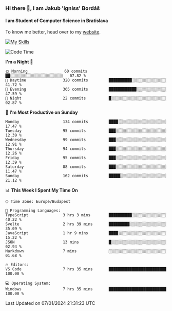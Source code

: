 ### Hi there 👋, I am Jakub 'igniss' Bordáš

#### I am Student of Computer Science in Bratislava
To know me better, head over to my [website](https://bordas.sk).

[![My Skills](https://skillicons.dev/icons?i=js,html,css,figma,svelte,java,kotlin,python,postgresql,typescript,nest,nodejs)](https://bordas.sk)


<!--START_SECTION:waka-->
![Code Time](http://img.shields.io/badge/Code%20Time-1%2C336%20hrs%2030%20mins-blue)

**I'm a Night 🦉** 

```text
🌞 Morning                60 commits          ██░░░░░░░░░░░░░░░░░░░░░░░   07.82 % 
🌆 Daytime                320 commits         ██████████░░░░░░░░░░░░░░░   41.72 % 
🌃 Evening                365 commits         ████████████░░░░░░░░░░░░░   47.59 % 
🌙 Night                  22 commits          █░░░░░░░░░░░░░░░░░░░░░░░░   02.87 % 
```
📅 **I'm Most Productive on Sunday** 

```text
Monday                   134 commits         ████░░░░░░░░░░░░░░░░░░░░░   17.47 % 
Tuesday                  95 commits          ███░░░░░░░░░░░░░░░░░░░░░░   12.39 % 
Wednesday                99 commits          ███░░░░░░░░░░░░░░░░░░░░░░   12.91 % 
Thursday                 94 commits          ███░░░░░░░░░░░░░░░░░░░░░░   12.26 % 
Friday                   95 commits          ███░░░░░░░░░░░░░░░░░░░░░░   12.39 % 
Saturday                 88 commits          ███░░░░░░░░░░░░░░░░░░░░░░   11.47 % 
Sunday                   162 commits         █████░░░░░░░░░░░░░░░░░░░░   21.12 % 
```


📊 **This Week I Spent My Time On** 

```text
🕑︎ Time Zone: Europe/Budapest

💬 Programming Languages: 
TypeScript               3 hrs 3 mins        ██████████░░░░░░░░░░░░░░░   40.22 % 
Svelte                   2 hrs 39 mins       █████████░░░░░░░░░░░░░░░░   35.09 % 
JavaScript               1 hr 9 mins         ████░░░░░░░░░░░░░░░░░░░░░   15.22 % 
JSON                     13 mins             █░░░░░░░░░░░░░░░░░░░░░░░░   02.94 % 
Markdown                 7 mins              ░░░░░░░░░░░░░░░░░░░░░░░░░   01.68 % 

🔥 Editors: 
VS Code                  7 hrs 35 mins       █████████████████████████   100.00 % 

💻 Operating System: 
Windows                  7 hrs 35 mins       █████████████████████████   100.00 % 
```


 Last Updated on 07/01/2024 21:31:23 UTC
<!--END_SECTION:waka-->
